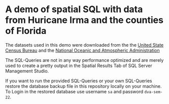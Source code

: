 # A demo of spatial SQL with data from Huricane Irma and the counties of Florida

The datasets used in this demo were downloaded from the the [United State Census Bureau](https://catalog.data.gov/dataset/tiger-line-shapefile-2017-state-florida-current-county-subdivision-state-base) and the [National Oceanic and Atmospheric Administration](https://www.nhc.noaa.gov/data/tcr/index.php?season=2017&basin=atl)

The SQL-Queries are not in any way performance optimized and are merely used to create a pretty output in the Spatial Results Tab of SQL Server Management Studio.

If you want to run the provided SQL-Queries or your own SQL-Queries restore the database backup file in this repository locally on your machine.
To Login in the restored database use username `sa` and password `dva-sem-22`.
